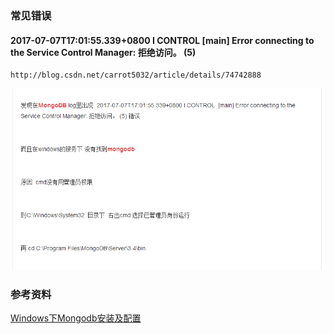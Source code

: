 ### 常见错误

####  2017-07-07T17:01:55.339+0800 I CONTROL  [main] Error connecting to the Service Control Manager: 拒绝访问。 (5) 
    http://blog.csdn.net/carrot5032/article/details/74742888
![](/assets/TIM截图20170812115334.png)



### 参考资料
[Windows下Mongodb安装及配置](http://blog.csdn.net/mzbonnt/article/details/51461331)

